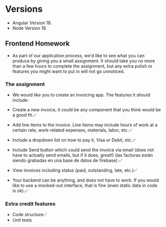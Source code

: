 # Versions

- Angular Version 18.
- Node Version 18.

## Frontend Homework

- As part of our application process, we'd like to see what you can produce by giving you a small assignment. It should take you no more than a few hours to complete the assignment, but any extra polish or features you might want to put in will not go unnoticed.

### The assignment

- We would like you to create an invoicing app. The features it should include:

- Create a new invoice, it could be any component that you think would be a good fit.✅
- Add line items to the invoice. Line items may include hours of work at a certain rate, work-related expenses, materials, labor, etc.✅
- Include a dropdown list on how to pay it, Visa or Debit, etc.✅
- Include Send button which could send the invoice via email (does not have to actually send emails, but if it does, great!) (las facturas están siendo grabadas en una base de datos de firebase) ✅
- View invoices including status (paid, outstanding, late, etc.)✅
- Your backend can be anything, and does not have to work. If you would like to use a mocked-out interface, that is fine (even static data in code is ok).✅

### Extra credit features

- Code structure✅
- Unit tests
